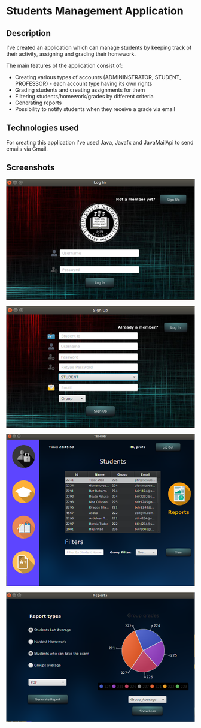 # Students Management Application 

<h2>Description</h2>
<p>I've created an application which can manage students by keeping track of their activity, assigning and grading their homework.</p>
<p>The main features of the application consist of:</p>

   * Creating various types of accounts (ADMININSTRATOR, STUDENT, PROFESSOR) - each account type having its own rights
   * Grading students and creating assignments for them
   * Filtering students/homework/grades by different criteria
   * Generating reports
   * Possibility to notify students when they receive a grade via email
<h2> Technologies used </h2>

<p>For creating this application I've used Java, Javafx and JavaMailApi to send emails via Gmail.

<h2> Screenshots </h2>



![Login](https://github.com/GeorgianBadita/Students-Management-App/blob/master/screenshots/login.png "Login")

![Sign up](https://github.com/GeorgianBadita/Students-Management-App/blob/master/screenshots/signup.png "Signup")

![Main interface](https://github.com/GeorgianBadita/Students-Management-App/blob/master/screenshots/main-interface.png "Main interface")

![Reports](https://github.com/GeorgianBadita/Students-Management-App/blob/master/screenshots/reports.png "Reports")
